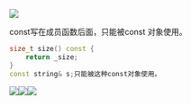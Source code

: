 ![](file:///C:/Users/LEGION/Pictures/0ad92d92-0b05-4cab-9fd7-6dfebf1a2b29.png)

const写在成员函数后面，只能被const 对象使用。

```cpp
size_t size() const {
    return _size;
}
const string& s;只能被这种const对象使用。
```

![](file:///C:/Users/LEGION/Pictures/0ad92d92-0b05-4cab-9fd7-6dfebf1a2b29.png)![](file:///C:/Users/LEGION/Pictures/0ad92d92-0b05-4cab-9fd7-6dfebf1a2b29.png)![](https://cdn.nlark.com/yuque/0/2025/png/40383045/1743696374911-073d657a-f37a-4dc9-a161-a5b55825509d.png)

